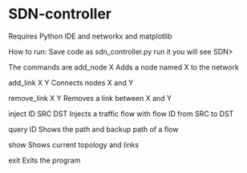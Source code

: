# SDN-controller
Requires Python IDE and networkx and matplotlib

How to run:
Save code as sdn_controller.py
run it
you will see SDN>

The commands are
add_node X          Adds a node named X to the network

add_link X Y        Connects nodes X and Y

remove_link X Y     Removes a link between X and Y

inject ID SRC DST   Injects a traffic flow with flow ID from SRC to DST

query ID            Shows the path and backup path of a flow

show                Shows current topology and links

exit                Exits the program
